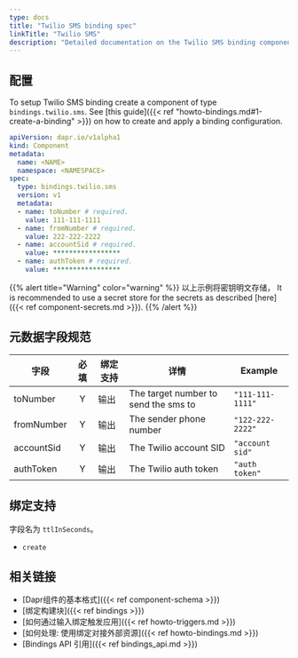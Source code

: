 ```yaml
---
type: docs
title: "Twilio SMS binding spec"
linkTitle: "Twilio SMS"
description: "Detailed documentation on the Twilio SMS binding component"
---
```


## 配置

To setup Twilio SMS binding create a component of type `bindings.twilio.sms`. See [this guide]({{< ref "howto-bindings.md#1-create-a-binding" >}}) on how to create and apply a binding configuration.

```yaml
apiVersion: dapr.io/v1alpha1
kind: Component
metadata:
  name: <NAME>
  namespace: <NAMESPACE>
spec:
  type: bindings.twilio.sms
  version: v1
  metadata:
  - name: toNumber # required.
    value: 111-111-1111
  - name: fromNumber # required.
    value: 222-222-2222
  - name: accountSid # required.
    value: *****************
  - name: authToken # required.
    value: *****************
```
{{% alert title="Warning" color="warning" %}}
以上示例将密钥明文存储， It is recommended to use a secret store for the secrets as described [here]({{< ref component-secrets.md >}}).
{{% /alert %}}

## 元数据字段规范

| 字段         | 必填 | 绑定支持 | 详情                                   | Example          |
| ---------- |:--:| ---- | ------------------------------------ | ---------------- |
| toNumber   | Y  | 输出   | The target number to send the sms to | `"111-111-1111"` |
| fromNumber | Y  | 输出   | The sender phone number              | `"122-222-2222"` |
| accountSid | Y  | 输出   | The Twilio account SID               | `"account sid"`  |
| authToken  | Y  | 输出   | The Twilio auth token                | `"auth token"`   |

## 绑定支持

字段名为 `ttlInSeconds`。

- `create`


## 相关链接

- [Dapr组件的基本格式]({{< ref component-schema >}})
- [绑定构建块]({{< ref bindings >}})
- [如何通过输入绑定触发应用]({{< ref howto-triggers.md >}})
- [如何处理: 使用绑定对接外部资源]({{< ref howto-bindings.md >}})
- [Bindings API 引用]({{< ref bindings_api.md >}})
